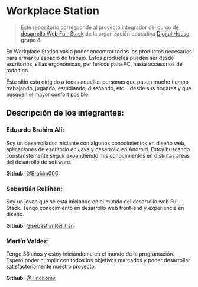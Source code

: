 # Workplace Station

> Este repositorio corresponde al proyecto integrador del curso de [desarrollo Web Full-Stack](https://www.digitalhouse.com/ar/curso/programacion-web-full-stack) de la organización educativa  [Digital House](https://www.digitalhouse.com/ar), **grupo 8**

En Workplace Station vas a poder encontrar todos los productos necesarios para armar tu espacio de trabajo. Estos productos pueden ser desde escritorios, sillas ergonómicas, periféricos para PC, hasta accesorios de todo tipo. 

Este sitio esta dirigido a todas aquellas personas que pasen mucho tiempo trabajando, jugando, estudiando, diseñando, etc... desde sus hogares y que busquen el mayor confort posible. 

## Descripción de los integrantes:

### Eduardo Brahim Alí: 

Soy un desarrollador iniciante con algunos conocimientos en diseño web, aplicaciones de escritorio en Java y desarrollo en Android. Estoy buscando constanstemente seguir expandiendo mis conocimientos en distintas áreas del desarrollo de software.

**Github:** [@Brahim006](https://github.com/Brahim006)

### Sebastián Rellihan: 

Soy un joven que se esta iniciando en el mundo del desarrollo web Full-Stack. Tengo conocimiento en desarrollo web front-end y experiencia en diseño.

**Github:** [@sebastianRellihan](https://github.com/sebastianRellihan)

### Martín Valdez:

Tengo 38 años y estoy iniciándome en el mundo de la programación. Espero poder cumplir con todos los objetivos marcados y poder desarrollar satisfactoriamente nuestro proyecto.

**Github:** [@Tinchomv](https://github.com/Tinchomv)
